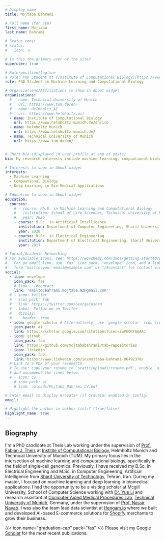 ```yaml
---
# Display name
title: Mojtaba Bahrami

# Full name (for SEO)
first_name: Mojtaba
last_name: Bahrami

# Status emoji
# status:
#   icon: ☕️

# Is this the primary user of the site?
superuser: true

# Role/position/tagline
# role: PhD Student at [Institute of Computational Biology](https://www.helmholtz-muenchen.de/icb/index.html)
role: PhD Student in Machine Learning and Computational Biology

# Organizations/Affiliations to show in About widget
organizations:
  # - name: Technical University of Munich
  #   url: https://www.tum.de/en/
  # - name: Helmholtz AI
  #   url: https://www.helmholtz.ai/
  - name: Institute of Computational Biology
    url: https://www.helmholtz-munich.de/en/icb
  - name: Helmholtz Munich
    url: https://www.helmholtz-munich.de/
  - name: Technical University of Munich
    url: https://www.tum.de/en/


# Short bio (displayed in user profile at end of posts)
bio: My research interests include machine learning, compuational biology, and single-cell genomics.

# Interests to show in About widget
interests:
  - Machine Learning
  - Compuational Biology
  - Deep Learning in Bio-Medical Applications

# Education to show in About widget
education:
  courses:
    # - course: Ph.D. in Machine Learning and Computational Biology
    #   institution: School of Life Sciences, Technical University of Munich
    #   year: 2026
    - course: M.Sc. in Artificial Intelligence
      institution: Department of Computer Engineering, Sharif University of Technology
      year: 2020
    - course: B.Sc. in Electrical Engineering
      institution: Department of Electrical Engineering, Sharif University of Technology
      year: 2017

# Social/Academic Networking
# For available icons, see: https://wowchemy.com/docs/getting-started/page-builder/#icons
#   For an email link, use "fas" icon pack, "envelope" icon, and a link in the
#   form "mailto:your-email@example.com" or "/#contact" for contact widget.
social:
  - icon: envelope
    icon_pack: fas
    # link: '/#contact'
    link: 'mailto:bahrami.mojtaba.93@gmail.com'
  # - icon: twitter
  #   icon_pack: fab
  #   link: https://twitter.com/GeorgeCushen
  #   label: Follow me on Twitter
  #   display:
  #     header: true
  - icon: google-scholar # Alternatively, use `google-scholar` icon from `ai` icon pack
    icon_pack: ai
    link: https://scholar.google.com/citations?user=iwVGOKYAAAAJ
  - icon: github
    icon_pack: fab
    link: https://github.com/mojtababahrami?tab=repositories
  - icon: linkedin
    icon_pack: fab
    link: https://www.linkedin.com/in/mojtaba-bahrami-86492370/
  # Link to a PDF of your resume/CV.
  # To use: copy your resume to `static/uploads/resume.pdf`, enable `ai` icons in `params.yaml`,
  # and uncomment the lines below.
  # - icon: cv
    # icon_pack: ai
    # link: uploads/Mojtaba_Bahrami_CV.pdf

# Enter email to display Gravatar (if Gravatar enabled in Config)
email: ''

# Highlight the author in author lists? (true/false)
highlight_name: true
---
```


## Biography
I'm a PhD candidate at Theis Lab working under the supervision of [Prof. Fabian J. Theis](https://scholar.google.com/citations?user=sqWpn2AAAAAJ&hl=en) at [Institite of Computational Biology](https://www.helmholtz-munich.de/en/icb/research-groups/theis-lab), Helmholtz Munich and Technical University of Munich (TUM). My primary focus lies in the intersection of machine learning and computational biology, specifically in the field of single-cell genomics. Previously, I have received my B.Sc. in Electrical Engineering and M.Sc. in Computer Engineering, Artificial Intelligence from [Sharif University of Technology](https://en.sharif.edu/), Tehran, Iran. During my master, I focused on machine learning and deep learning in biomedical applications. I had the opportunity to be a visiting scholar at Mcgill University, School of Computer Science working with [Dr. Yue Li](https://www.cs.mcgill.ca/~yueli/) and research assistant at [Computer Aided Medical Procedures Lab](https://www.cs.cit.tum.de/camp/start/), [Technical University of Munich](https://www.tum.de/en/), Germany, under the supervision of [Prof. Nassir Navab](https://campar.in.tum.de/Main/NassirNavabCv).
I was also the team lead data scientist at [Hengam.io](https://www.hengam.io/) where we built and developed AI-based E-commerce solutions for [Shopify](https://shopify.com/) merchants to grow their business.

{{< icon name="graduation-cap" pack="fas" >}} Please visit my [Google Scholar](https://scholar.google.com/citations?user=iwVGOKYAAAAJ) for the most recent publications.
